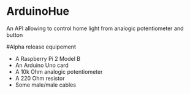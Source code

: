 # ArduinoHue
An API allowing to control home light from analogic potentiometer and button

#Alpha release equipement
- A Raspberry Pi 2 Model B
- An Arduino Uno card
- A 10k Ohm analogic potentiometer
- A 220 Ohm resistor
- Some male/male cables